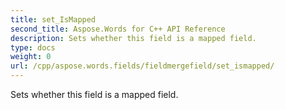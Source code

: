 ```yaml
---
title: set_IsMapped
second_title: Aspose.Words for C++ API Reference
description: Sets whether this field is a mapped field. 
type: docs
weight: 0
url: /cpp/aspose.words.fields/fieldmergefield/set_ismapped/
---
```


Sets whether this field is a mapped field. 


